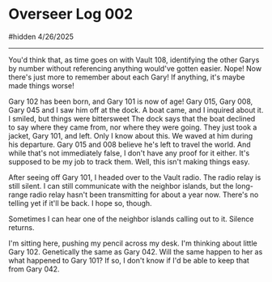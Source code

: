 # Overseer Log 002
#hidden 
4/26/2025

---

You'd think that, as time goes on with Vault 108, identifying the other Garys by number without referencing anything would've gotten easier. Nope! Now there's just more to remember about each Gary! If anything, it's maybe made things worse!

Gary 102 has been born, and Gary 101 is now of age! 
Gary 015, Gary 008, Gary 045 and I saw him off at the dock. A boat came, and I inquired about it. I smiled, but things were bittersweet The dock says that the boat declined to say where they came from, nor where they were going. They just took a jacket, Gary 101, and left. Only I know about this. We waved at him during his departure. Gary 015 and 008 believe he's left to travel the world. And while that's not immediately false, I don't have any proof for it either. It's supposed to be my job to track them. Well, this isn't making things easy.

After seeing off Gary 101, I headed over to the Vault radio. The radio relay is still silent. I can still communicate with the neighbor islands, but the long-range radio relay hasn't been transmitting for about a year now. There's no telling yet if it'll be back. I hope so, though. 

Sometimes I can hear one of the neighbor islands calling out to it. Silence returns.

I'm sitting here, pushing my pencil across my desk. I'm thinking about little Gary 102. Genetically the same as Gary 042. Will the same happen to her as what happened to Gary 101? If so, I don't know if I'd be able to keep that from Gary 042.